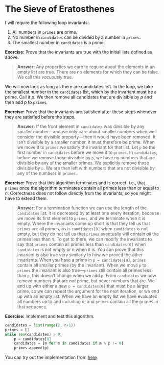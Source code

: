 # The Sieve of Eratosthenes

I will require the following loop invariants:

1. All numbers in `primes` are prime.
2. No number in `candidates` can be divided by a number in `primes`.
3. The smallest number in `candidates` is a prime.

**Exercise:** Prove that the invariants are true with the initial lists defined as above.

> **Answer:** Any properties we care to require about the elements in an empty list are true. There are no elements for which they can be false. We call this *vacuously* true.

We will now look as long as there are candidates left. In the loop, we take the smallest number in the `candidates` list, which by the invariant must be a prime. Call it $p$. We then remove all candidates that are divisible by $p$ and then add $p$ to `primes`.

**Exercise:** Prove that the invariants are satisfied after these steps whenever they are satisfied before the steps.

> **Answer:** If the front element in `candidates` was divisible by any smaller number—and we only care about smaller numbers when we consider the divisible property—then it would have been removed. It isn’t divisible by a smaller number, it must therefore be prime. When we move it to `primes` we satisfy the invariant for that list. Let `p` be the first number in `candidates` before we move it to `primes`. In `candidates`, before we remove those divisible by `p`, we have no numbers that are divisible by any of the smaller primes. We explicitly remove those divisible by `p`. We are then left with numbers that are not divisible by any of the numbers in `primes`.

**Exercise:** Prove that this algorithm terminates and is correct, i.e., that `primes` once the algorithm terminates contain all primes less than or equal to $n$. Correctness does not follow directly from the invariants, so you might have to extend them.

> **Answer:** For a termination function we can use the length of the `candidates` list. It is decreased by at least one every iteration, because we move its first element to `primes`, and we terminate when it is empty. Where the invariants come up short is that they tell us that `primes` are all primes, as is `candidates[0]` when `candidates` is not empty, but they do not tell us that `primes` eventually will contain *all* the primes less than $n$. To get to there, we can modify the invariants to say that `primes` contain all primes less than `candidates[0]` when `candidates` is not empty or $n$ when it is. You can prove that this invariant is also true very similarly to how we proved the other invariants. When you have a prime in `p = candidates[0]`, `primes` contain all smaller primes (by the invariant). When we move `p` to `primes` the invariant is also true—`primes` still contain all primes less than `p`, this doesn’t change when we add `p`. From `candidates` we now remove numbers that are *not* prime, but never numbers that are. We end up with either a new `p = candidates[0]` that must be a larger prime, so we can repeat the argument for the next iteration, or we end up with an empty list. When we have an empty list we have evaluated all numbers up to and including $n$, and `primes` contain all the primes in that sequence.

**Exercise:** Implement and test this algorithm.

```python
candidates = list(range(2, n+1))
primes = []
while len(candidates) > 0:
    p = candidates[0]
    candidates = [m for m in candidates if m % p != 0]
    primes.append(p)
```

You can try out the implementation from [here](sieve.py)


